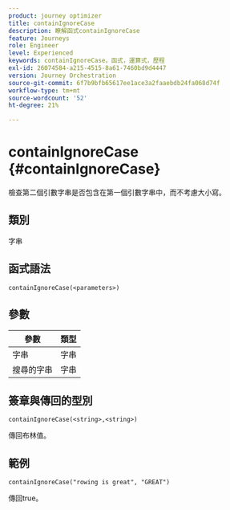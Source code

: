 ```yaml
---
product: journey optimizer
title: containIgnoreCase
description: 瞭解函式containIgnoreCase
feature: Journeys
role: Engineer
level: Experienced
keywords: containIgnoreCase，函式，運算式，歷程
exl-id: 26074584-a215-4515-8a61-7460bd9d4447
version: Journey Orchestration
source-git-commit: 6f7b9bfb65617ee1ace3a2faaebdb24fa068d74f
workflow-type: tm+mt
source-wordcount: '52'
ht-degree: 21%

---
```


# containIgnoreCase {#containIgnoreCase}

檢查第二個引數字串是否包含在第一個引數字串中，而不考慮大小寫。

## 類別

字串

## 函式語法

`containIgnoreCase(<parameters>)`

## 參數

| 參數 | 類型 |
|-----------|------------------|
| 字串 | 字串 |
| 搜尋的字串 | 字串 |

## 簽章與傳回的型別

`containIgnoreCase(<string>,<string>)`

傳回布林值。

## 範例

`containIgnoreCase("rowing is great", "GREAT")`

傳回true。
